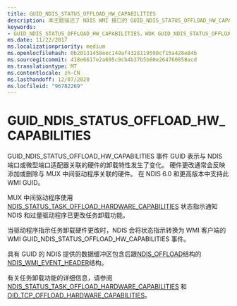 ```yaml
---
title: GUID_NDIS_STATUS_OFFLOAD_HW_CAPABILITIES
description: 本主题描述了 NDIS WMI 接口的 GUID_NDIS_STATUS_OFFLOAD_HW_CAPABILITIES GUID。
keywords:
- GUID_NDIS_STATUS_OFFLOAD_HW_CAPABILITIES，WDK GUID_NDIS_STATUS_OFFLOAD_HW_CAPABILITIES 网络驱动程序
ms.date: 11/22/2017
ms.localizationpriority: medium
ms.openlocfilehash: 0b20131458eec149af4328119590cf15a428e84b
ms.sourcegitcommit: 418e6617e2a695c9cb4b37b5b60e264760858acd
ms.translationtype: MT
ms.contentlocale: zh-CN
ms.lasthandoff: 12/07/2020
ms.locfileid: "96782269"
---
```

# <a name="guid_ndis_status_offload_hw_capabilities"></a>GUID_NDIS_STATUS_OFFLOAD_HW_CAPABILITIES

GUID_NDIS_STATUS_OFFLOAD_HW_CAPABILITIES 事件 GUID 表示与 NDIS 端口或微型端口适配器关联的硬件的卸载特性发生了变化。 硬件更改通常会反映添加或删除与 MUX 中间驱动程序关联的硬件。 在 NDIS 6.0 和更高版本中支持此 WMI GUID。

MUX 中间驱动程序使用 [NDIS_STATUS_TASK_OFFLOAD_HARDWARE_CAPABILITIES](ndis-status-task-offload-hardware-capabilities.md) 状态指示通知 NDIS 和过量驱动程序已更改任务卸载功能。

当驱动程序指示任务卸载硬件更改时，NDIS 会将状态指示转换为 WMI 客户端的 WMI GUID_NDIS_STATUS_OFFLOAD_HW_CAPABILITIES 事件。

具有 GUID 的 NDIS 提供的数据缓冲区包含后跟[NDIS_OFFLOAD](/windows-hardware/drivers/ddi/ntddndis/ns-ntddndis-_ndis_offload)结构的[NDIS_WMI_EVENT_HEADER](/windows-hardware/drivers/ddi/ntddndis/ns-ntddndis-_ndis_wmi_event_header)结构。

有关任务卸载功能的详细信息，请参阅 [NDIS_STATUS_TASK_OFFLOAD_HARDWARE_CAPABILITIES](ndis-status-task-offload-hardware-capabilities.md) 和 [OID_TCP_OFFLOAD_HARDWARE_CAPABILITIES](oid-tcp-offload-hardware-capabilities.md)。
